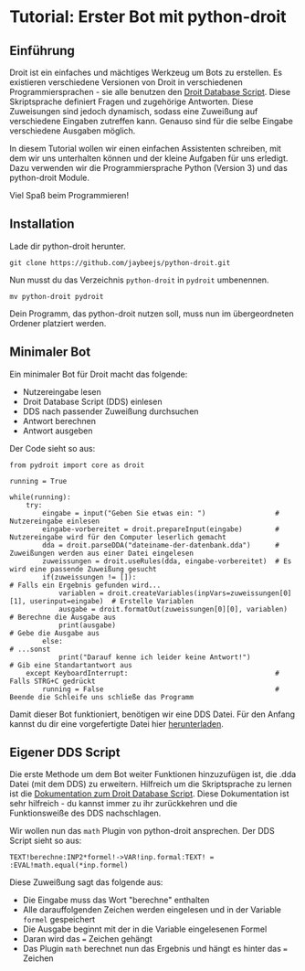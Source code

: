 
# Tutorial: Erster Bot mit python-droit

## Einführung
Droit ist ein einfaches und mächtiges Werkzeug um Bots zu erstellen. Es existieren verschiedene Versionen von Droit in verschiedenen Programmiersprachen - sie alle benutzen den [Droit Database Script](https://github.com/jaybeejs/python-droit/blob/master/docs/Droit%20Database%20Script.md). Diese Skriptsprache definiert Fragen und zugehörige Antworten. Diese Zuweisungen sind jedoch dynamisch, sodass eine Zuweißung auf verschiedene Eingaben zutreffen kann. Genauso sind für die selbe Eingabe verschiedene Ausgaben möglich.

In diesem Tutorial wollen wir einen einfachen Assistenten schreiben, mit dem wir uns unterhalten können und der kleine Aufgaben für uns erledigt. Dazu verwenden wir die Programmiersprache Python (Version 3) und das python-droit Module.

Viel Spaß beim Programmieren!


## Installation
Lade dir python-droit herunter.

    git clone https://github.com/jaybeejs/python-droit.git

Nun musst du das Verzeichnis `python-droit` in `pydroit` umbenennen.

    mv python-droit pydroit

Dein Programm, das python-droit nutzen soll, muss nun im übergeordneten Ordener platziert werden.

## Minimaler Bot
Ein minimaler Bot für Droit macht das folgende:
- Nutzereingabe lesen
- Droit Database Script (DDS) einlesen
- DDS nach passender Zuweißung durchsuchen
- Antwort berechnen
- Antwort ausgeben

Der Code sieht so aus:

```
from pydroit import core as droit

running = True

while(running):
    try:
        eingabe = input("Geben Sie etwas ein: ")                 # Nutzereingabe einlesen
        eingabe-vorbereitet = droit.prepareInput(eingabe)        # Nutzereingabe wird für den Computer leserlich gemacht
        dda = droit.parseDDA("dateiname-der-datenbank.dda")      # Zuweißungen werden aus einer Datei eingelesen
        zuweissungen = droit.useRules(dda, eingabe-vorbereitet)  # Es wird eine passende Zuweißung gesucht
        if(zuweissungen != []):                                                               # Falls ein Ergebnis gefunden wird...
            variablen = droit.createVariables(inpVars=zuweissungen[0][1], userinput=eingabe)  # Erstelle Variablen
            ausgabe = droit.formatOut(zuweissungen[0][0], variablen)                          # Berechne die Ausgabe aus
            print(ausgabe)                                                                    # Gebe die Ausgabe aus
        else:                                                                                 # ...sonst
            print("Darauf kenne ich leider keine Antwort!")                                   # Gib eine Standartantwort aus
    except KeyboardInterrupt:                                    # Falls STRG+C gedrückt
        running = False                                          # Beende die Schleife uns schließe das Programm
```


Damit dieser Bot funktioniert, benötigen wir eine DDS Datei. Für den Anfang kannst du dir eine vorgefertigte Datei hier [herunterladen](http://localhost:3000/droit/general-resources/src/branch/master/DDS/german-sample.dda).


## Eigener DDS Script

Die erste Methode um dem Bot weiter Funktionen hinzuzufügen ist, die .dda Datei (mit dem DDS) zu erweitern.
Hilfreich um die Skriptsprache zu lernen ist die [Dokumentation zum Droit Database Script](https://github.com/jaybeejs/python-droit/blob/master/docs/Droit%20Database%20Script.md). Diese Dokumentation ist sehr hilfreich - du kannst immer zu ihr zurückkehren und die Funktionsweiße des DDS nachschlagen.

Wir wollen nun das `math` Plugin von python-droit ansprechen. Der DDS Script sieht so aus:

``` no-highlight
TEXT!berechne:INP2*formel!->VAR!inp.formal:TEXT! = :EVAL!math.equal(*inp.formel)
```

Diese Zuweißung sagt das folgende aus:
- Die Eingabe muss das Wort "berechne" enthalten
- Alle darauffolgenden Zeichen werden eingelesen und in der Variable `formel` gespeichert
- Die Ausgabe beginnt mit der in die Variable eingelesenen Formel
- Daran wird das `=` Zeichen gehängt
- Das Plugin `math` berechnet nun das Ergebnis und hängt es hinter das `=` Zeichen


